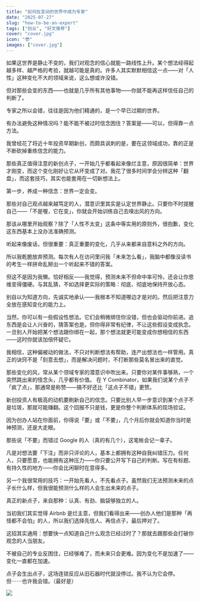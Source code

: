 ```yaml
---
title: "如何在变动的世界中成为专家"
date: "2025-07-27"
slug: "how-to-be-an-expert"
tags: ["创业", "好文推荐"]
cover: "cover.jpg"
icon: "😎"
images: ["cover.jpg"]
---
```

如果这世界是静止不变的，我们对观念的信心就能一路线性上升。某个想法经得起越多样、越严格的考验，就越可能是真的。许多人其实默默相信这一点——对「人性」这种变化不大的领域来说，这么想或许没错。



但对那些会变的东西——也就是几乎所有其他事物——你就不能再这样信任自己的判断了。



专家之所以会错，往往是因为他们精通的，是一个早已过期的世界。



有办法避免这种情况吗？能不能不被过时信念困住？答案是——可以，但得靠一点方法。



我曾经花了将近十年投资早期新创，而颇具讽刺的是，要在这领域成功，靠的正是不断砍掉重练信念的能力。



那些真正值得注意的新创点子，一开始几乎都看起来像烂主意，原因很简单：世界才刚变，而这个变化刚好让它从坏变成了对。我花了很多时间学会分辨这种「翻盘」，而这套技巧，其实也能套用在一切新想法上。



第一步，养成一种信念：世界一定会变。



那些对自己观点越来越笃定的人，潜意识里其实是认定世界静止。只要你不时提醒自己——「不是喔，它在变」，你就会开始训练自己去嗅出风的方向。



那该从哪里开始观察？除了「人性不太变」这条中等实用的原则外，很抱歉，变化这东西基本上没办法准确预测。



听起来像废话，但很重要：真正重要的变化，几乎从来都来自意料之外的方向。



所以我乾脆放弃预测。每次有人在访问里问我「未来怎么看」，我脑中都像没读书的考生一样拼命乱掰出一个听起来不错的答案。



但这不是因为我懒。恰好相反——我觉得，预测未来不但命中率可怜，还会让你思维变得僵硬。与其乱猜，不如选择更实际的策略：彻底、彻底地保持开放心态。



别自以为知道方向，先诚实地承认——我根本不知道哪边才是对的。然后把注意力全放在感知变化的能力上。



当然，你可以有一些假设性想法。它们会稍微绑住你没错，但也会驱动你前进。追东西是会让人兴奋的，猜答案也是。但你得非常有纪律，不让这些假设变成执念。
一旦别人开始把某个想法跟你绑在一起，那个想法就更可能变成你想相信的东西——这时你就该加倍怀疑它。



我相信，这种偏被动的做法，不只对判断想法有帮助，连产出想法也一样管用。真正的诀窍不是「刻意去想」，而是解决问题时，不打断那些莫名冒出来的直觉。



那些变化的风，常从某个领域专家的潜意识中吹出来。只要你对某件事够熟，一个突然跳出来的怪念头，几乎都有价值。
在 Y Combinator，如果我们说某个点子「疯了点」，那通常是称赞——搞不好还比「这点子不错」更赞。



新创投资人有极高的动机要刷新自己的信念。只要比别人早一步意识到某个点子不是垃圾，那就可能赚翻。这个回报不只是钱，更是你整个判断体系的现场验证。



因为创办人站在你面前，你得说「要」或「不要」，几个月后你就会知道你当时是神预测，还是大走眼。



那些说「不要」而错过 Google 的人（真的有几个），这笔帐会记一辈子。



凡是对想法要「下注」而非只评论的人，基本上都拥有这种自我纠错压力。任何人，只要愿意，也能拥有这种压力——你只要公开写下自己的判断。写在有标题、有持久性的地方——你会比闲聊时在意得多。



另一个我很常用的技巧：一开始先看人，不先看点子。虽然我们无法预测未来的点子长什么样，但我很能预测什么样的人会生出未来的点子。



真正的新点子，来自那种：认真、有劲、脑袋够独立的人。



当初我们其实觉得 Airbnb 是烂主意，但我们看得出来——创办人他们是那种「再怪都不会怕」的人，所以我们选择先信人、再信点子，最后押对了。



这招其实通用：想要快一点知道自己什么观念已经过时了？那就去跟那些会打破你观念的人当朋友。



不被自己的专业反困住，已经够难了，而未来只会更难。因为变化不是加速了——变化一直都在加速。



点子会生出点子，这场连锁反应从旧石器时代就没停过。我不认为它会停。
但⋯⋯也许我会错。（最好是）




![](https://prod-files-secure.s3.us-west-2.amazonaws.com/112d0858-5090-4d34-a606-b75eb8d65fd2/46476355-9cf3-4e99-9b7a-3531bc426380/1000202064.png?X-Amz-Algorithm=AWS4-HMAC-SHA256&X-Amz-Content-Sha256=UNSIGNED-PAYLOAD&X-Amz-Credential=ASIAZI2LB466TEFCWMRL%2F20250923%2Fus-west-2%2Fs3%2Faws4_request&X-Amz-Date=20250923T174327Z&X-Amz-Expires=3600&X-Amz-Security-Token=IQoJb3JpZ2luX2VjEMH%2F%2F%2F%2F%2F%2F%2F%2F%2F%2FwEaCXVzLXdlc3QtMiJGMEQCIGzukfqKR4ksgeDMiYE7hEEKUTvuwgbWWXzCccb20oq4AiBufgJRJcQkVTh3brKvP3NS3otWzsvW5p7P5eiTx5toqyr%2FAwhKEAAaDDYzNzQyMzE4MzgwNSIM2psib%2FwCIfStIbp2KtwDVmFphdWMuG8r%2B70S2ctQoDe6q7Y3aawnRUlFvk6MO%2FpUieMNl0iv3QI2Te5uZZ9zhUC3mpteD3HK%2FhymuWufKmtPRg7ofi7aP90ghOpwr9lCtIJ4lPyL2dA%2BC39jeM3Z9VgARJC9eVBbpKnqvjvqw1v5Y72KijMgbds%2BrAVZKblNqUoGUI34BvK8IiH9u3wGtZJSpejwmed4aHaJDBrlfa09NdYxOdBzpwmakWKvUYIUOQ6wKSxnfOziT1%2BImW8PqrWFHbKhUyMbLFMTZkmfHxVTASILKCyZ%2FPSpdwELfcN8Pb6tDdDQLfIWY64JCfPt2aTDw4EiOdj%2FTXnVtwXmhn%2F2WUUdTHh8HEJ1LdFAJ1l56Tiwbj32%2B1yGO1fsl%2FR6gP4JMTan3fO8f2q6qrbIpEa984Iu5oX4AkKKWt3ukO9JRSidvcl%2FVOhRpBcJrrfW3xq8Ikcq2Z1oDYs8q9xmCihQyuC8B6XI6jZvzBLbv7iczYQb5SwGn6%2Bqz96KNp5O7KQeqQW9YUwBfQ0nw1%2BeTH9J5APX5fB3YeN6qjuhMlC7H4EbreJIxWOrkUFep3xYkx61fqBkm59mSCcrSFYPjDJ9pFCS6IxlMftlMmGSy42ieZZpM5BKP8xIzgkw65rLxgY6pgE%2Bcxdsf5X2hRQeq6cBF3KB75RgJ9MHviBmAz2kPbgiUyfTF%2Fk3lN0je33tiJSjDB7vJWmkuKqipKQmto8rvY7u396LzpRFKcY7cRpH4pQKFJbr%2F4SFLhCpbQ5%2Bd%2Fo48YXm%2B5jhA4UXoMF1co6YB7Vj6NvcQ8pr2%2BvJH4BT5aMEAwIaveyFvBGiUO%2FzQYQAP1savrkxzsto8iF9klOtGN7sUuxpMCfH&X-Amz-Signature=07d62be3662f804cb9e1649acf050ff347ac1a3ba3b06aa9d1ebe9c2a1b6c993&X-Amz-SignedHeaders=host&x-amz-checksum-mode=ENABLED&x-id=GetObject)

